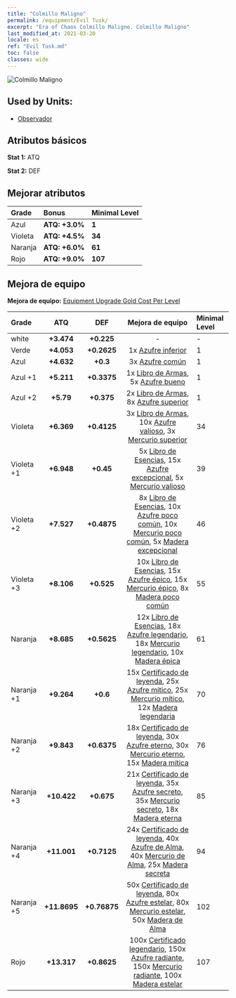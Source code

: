 ```yaml
---
title: "Colmillo Maligno"
permalink: /equipment/Evil Tusk/
excerpt: "Era of Chaos Colmillo Maligno. Colmillo Maligno"
last_modified_at: 2021-03-20
locale: es
ref: "Evil Tusk.md"
toc: false
classes: wide
---
```


  ![Colmillo Maligno](/images/e/e_7033.png)

## Used by Units:

* [Observador](/es/units/Beholder/) 


## Atributos básicos
 **Stat 1:** ATQ

 **Stat 2:** DEF

## Mejorar atributos

  |     Grade    |   Bonus | Minimal Level | 
  |:-------------|:--------|:--------------| 
  | Azul | **ATQ: +3.0%** | **1** | 
  | Violeta | **ATQ: +4.5%** | **34** | 
  | Naranja | **ATQ: +6.0%** | **61** | 
  | Rojo | **ATQ: +9.0%** | **107** | 


## Mejora de equipo
 **Mejora de equipo:** [Equipment Upgrade Gold Cost Per Level](/equipment/EquipmentUpgradeCostPerLevel/) 

  |          Grade      | ATQ | DEF | Mejora de equipo | Minimal Level |
  |:--------------------|:---------:|:---------:|:----------------:|:--------------|
  | white | **+3.474** | **+0.225** | - | - |
  | Verde | **+4.053** | **+0.2625** | 1x [Azufre inferior](/es/Items/mat_3/) | 1 |
  | Azul | **+4.632** | **+0.3** | 3x [Azufre común](/es/Items/mat_9/) | 1 |
  | Azul +1 | **+5.211** | **+0.3375** | 1x [Libro de Armas](/es/Items/mat_18/), 5x [Azufre bueno](/es/Items/mat_15/) | 1 |
  | Azul +2 | **+5.79** | **+0.375** | 2x [Libro de Armas](/es/Items/mat_25/), 8x [Azufre superior](/es/Items/mat_22/) | 1 |
  | Violeta | **+6.369** | **+0.4125** | 3x [Libro de Armas](/es/Items/mat_32/), 10x [Azufre valioso](/es/Items/mat_29/), 3x [Mercurio superior](/es/Items/mat_21/) | 34 |
  | Violeta +1 | **+6.948** | **+0.45** | 5x [Libro de Esencias](/es/Items/mat_39/), 15x [Azufre excepcional](/es/Items/mat_36/), 5x [Mercurio valioso](/es/Items/mat_28/) | 39 |
  | Violeta +2 | **+7.527** | **+0.4875** | 8x [Libro de Esencias](/es/Items/mat_46/), 10x [Azufre poco común](/es/Items/mat_43/), 10x [Mercurio poco común](/es/Items/mat_42/), 5x [Madera excepcional](/es/Items/mat_34/) | 46 |
  | Violeta +3 | **+8.106** | **+0.525** | 10x [Libro de Esencias](/es/Items/mat_53/), 15x [Azufre épico](/es/Items/mat_50/), 15x [Mercurio épico](/es/Items/mat_49/), 8x [Madera poco común](/es/Items/mat_41/) | 55 |
  | Naranja | **+8.685** | **+0.5625** | 12x [Libro de Esencias](/es/Items/mat_60/), 18x [Azufre legendario](/es/Items/mat_57/), 18x [Mercurio legendario](/es/Items/mat_56/), 10x [Madera épica](/es/Items/mat_48/) | 61 |
  | Naranja +1 | **+9.264** | **+0.6** | 15x [Certificado de leyenda](/es/Items/mat_67/), 25x [Azufre mítico](/es/Items/mat_64/), 25x [Mercurio mítico](/es/Items/mat_63/), 12x [Madera legendaria](/es/Items/mat_55/) | 70 |
  | Naranja +2 | **+9.843** | **+0.6375** | 18x [Certificado de leyenda](/es/Items/mat_74/), 30x [Azufre eterno](/es/Items/mat_71/), 30x [Mercurio eterno](/es/Items/mat_70/), 15x [Madera mítica](/es/Items/mat_62/) | 76 |
  | Naranja +3 | **+10.422** | **+0.675** | 21x [Certificado de leyenda](/es/Items/mat_81/), 35x [Azufre secreto](/es/Items/mat_78/), 35x [Mercurio secreto](/es/Items/mat_77/), 18x [Madera eterna](/es/Items/mat_69/) | 85 |
  | Naranja +4 | **+11.001** | **+0.7125** | 24x [Certificado de leyenda](/es/Items/mat_88/), 40x [Azufre de Alma](/es/Items/mat_85/), 40x [Mercurio de Alma](/es/Items/mat_84/), 25x [Madera secreta](/es/Items/mat_76/) | 94 |
  | Naranja +5 | **+11.8695** | **+0.76875** | 50x [Certificado de leyenda](/es/Items/mat_95/), 80x [Azufre estelar](/es/Items/mat_92/), 80x [Mercurio estelar](/es/Items/mat_91/), 50x [Madera de Alma](/es/Items/mat_83/) | 102 |
  | Rojo | **+13.317** | **+0.8625** | 100x [Certificado legendario](/es/Items/mat_102/), 150x [Azufre radiante](/es/Items/mat_99/), 150x [Mercurio radiante](/es/Items/mat_98/), 100x [Madera estelar](/es/Items/mat_90/) | 107 |

